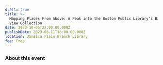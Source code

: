 ```yaml
---
draft: true
title: >-
  Mapping Places From Above: A Peak into the Boston Public Library’s Bird’s Eye
  View Collection 
date: 2023-10-05T22:00:00.000Z
publishDate: 2023-08-11T18:00:00.000Z
location: Jamaica Plain Branch Library
fee: Free
---
```


### About this event 
